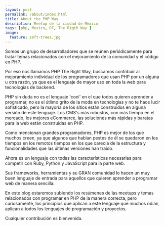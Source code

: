 ```yaml
---
layout: post
permalink: /about/index.html
title: About the PHP Way
description: Meetup de la ciudad de México
tags: [php, Mexico, DF, The Rigth Way ]
image:
  feature: soft-trees.jpg
---
```


Somos un grupo de desarrolladores que se reúnen periódicamente para tratar
temas relacionados con el mejoramiento de la comunidad y el código en PHP.

Por eso nos llamamos PHP The Right Way, buscamos contribuir al mejoramiento
individual de los programadores que usan PHP por un alguna u otra razón, ya que
es el lenguaje de mayor uso en toda la web para tecnologías de backend.

PHP sin duda no es el lenguaje 'cool' en el que todos quieren aprender a
programar, no es el útlimo grito de la moda en tecnologías y no te hace lucir
sofisticado, pero la mayoría de los sitios están construidos en alguna versión
de este lenguaje. Los CMS's más robustos, con más tiempo en el mercado, los
mejores eCommerce, las soluciones más rápidas y baratas para la web están
construidas en PHP.

Como mencionan grandes programadores, PHP es mejor de los que muchos
creen, ya que algunos que hablan pestes de él se quedaron en los
tiempos en los remotos tiempos en los que carecía de la estructura y
funcionalidades que las últimas versiones han traído. 

Ahora es un lenguaje con todas las características necesarias para competir con Ruby,
Python y JavaScript para la parte web.

Sus frameworks, herramientas y su GRAN comunidad lo hacen un muy buen lenguaje de entrada para
aquellos que quieren aprender a programar web de manera sencilla.

En este blog estaremos subiendo los resúmenes de las meetups y temas
relacionados con programar en PHP de la manera correcta, pero curiosamente, los
principios que aplican a este lenguaje que muchos odian, aplican a todos los
lenguajes de programación y proyectos.

Cualquier contribución es bienvenida.
